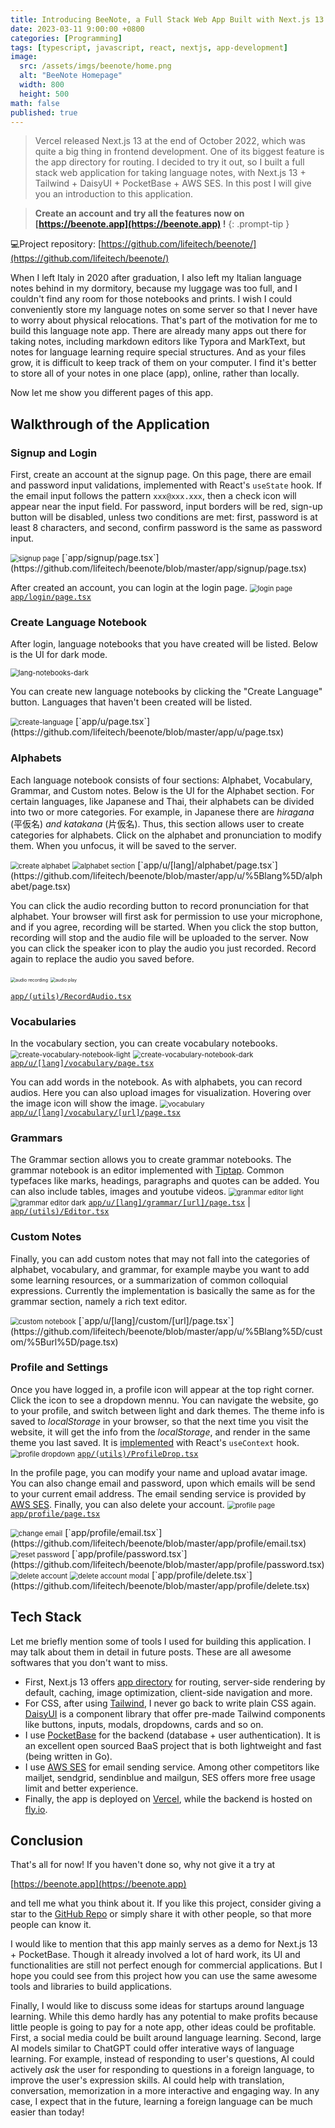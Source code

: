 ```yaml
---
title: Introducing BeeNote, a Full Stack Web App Built with Next.js 13
date: 2023-03-11 9:00:00 +0800
categories: [Programming]
tags: [typescript, javascript, react, nextjs, app-development]
image:
  src: /assets/imgs/beenote/home.png
  alt: "BeeNote Homepage"
  width: 800
  height: 500
math: false
published: true
---
```


> Vercel released Next.js 13 at the end of October 2022, which was quite a big thing in frontend development. One of its biggest feature is the app directory for routing. I decided to try it out, so I built a full stack web application for taking language notes, with Next.js 13 + Tailwind + DaisyUI + PocketBase + AWS SES. In this post I will give you an introduction to this application.

> **Create an account and try all the features now on [https://beenote.app](https://beenote.app) !**
{: .prompt-tip }

💻Project repository: [https://github.com/lifeitech/beenote/](https://github.com/lifeitech/beenote/)

When I left Italy in 2020 after graduation, I also left my Italian language notes behind in my dormitory, because my luggage was too full, and I couldn't find any room for those notebooks and prints. I wish I could conveniently store my language notes on some server so that I never have to worry about physical relocations. That's part of the motivation for me to build this language note app. There are already many apps out there for taking notes, including markdown editors like Typora and MarkText, but notes for language learning require special structures. And as your files grow, it is difficult to keep track of them on your computer. I find it's better to store all of your notes in one place (app), online, rather than locally.

Now let me show you different pages of this app.

## Walkthrough of the Application

### Signup and Login

First, create an account at the signup page. On this page, there are email and password input validations, implemented with React's `useState` hook. If the email input follows the pattern `xxx@xxx.xxx`, then a check icon will appear near the input field. For password, input borders will be red, sign-up button will be disabled, unless two conditions are met: first, password is at least 8 characters, and second, confirm password is the same as password input. 

<img alt="signup page" src="/assets/imgs/beenote/signup.png" style="zoom:80%;">
[`app/signup/page.tsx`](https://github.com/lifeitech/beenote/blob/master/app/signup/page.tsx)

After created an account, you can login at the login page.
<img alt="login page" src="/assets/imgs/beenote/login.png" style="zoom:80%;">
[`app/login/page.tsx`](https://github.com/lifeitech/beenote/blob/master/app/login/page.tsx)

### Create Language Notebook

After login, language notebooks that you have created will be listed. Below is the UI for dark mode.

<img alt="lang-notebooks-dark" src="/assets/imgs/beenote/lang-notebooks-dark.png" style="zoom:80%;">

You can create new language notebooks by clicking the "Create Language" button. Languages that haven't been created will be listed.

<img alt="create-language" src="/assets/imgs/beenote/create-language.png" style="zoom:80%;">
[`app/u/page.tsx`](https://github.com/lifeitech/beenote/blob/master/app/u/page.tsx)


### Alphabets

Each language notebook consists of four sections: Alphabet, Vocabulary, Grammar, and Custom notes. Below is the UI for the Alphabet section. For certain languages, like Japanese and Thai, their alphabets can be divided into two or more categories. For example, in Japanese there are *hiragana* (平仮名) *and katakana* (片仮名). Thus, this section allows user to create categories for alphabets. Click on the alphabet and pronunciation to modify them. When you unfocus, it will be saved to the server.

<img alt="create alphabet" src="/assets/imgs/beenote/alphabet-create.png" style="zoom:80%;">
<img alt="alphabet section" src="/assets/imgs/beenote/alphabet.png" style="zoom:80%;">
[`app/u/[lang]/alphabet/page.tsx`](https://github.com/lifeitech/beenote/blob/master/app/u/%5Blang%5D/alphabet/page.tsx)

You can click the audio recording button to record pronunciation for that alphabet. Your browser will first ask for permission to use your microphone, and if you agree, recording will be started. When you click the stop button, recording will stop and the audio file will be uploaded to the server. Now you can click the speaker icon to play the audio you just recorded. Record again to replace the audio you saved before.

<div style="flex-direction:row">
<img alt="audio recording" src="/assets/imgs/beenote/audio-recording.png" style="zoom:50%;">
<img alt="audio play" src="/assets/imgs/beenote/audio-play.png" style="zoom:50%;">
</div>

[`app/(utils)/RecordAudio.tsx`](https://github.com/lifeitech/beenote/blob/master/app/(utils)/RecordAudio.tsx)


### Vocabularies

In the vocabulary section, you can create vocabulary notebooks. 
<img alt="create-vocabulary-notebook-light" src="/assets/imgs/beenote/create-vocabulary-notebook-light.png" style="zoom:80%;">
<img alt="create-vocabulary-notebook-dark" src="/assets/imgs/beenote/create-vocabulary-notebook-dark.png" style="zoom:80%;">
[`app/u/[lang]/vocabulary/page.tsx`](https://github.com/lifeitech/beenote/blob/master/app/u/%5Blang%5D/vocabulary/page.tsx)

You can add words in the notebook. As with alphabets, you can record audios. Here you can also upload images for visualization. Hovering over the image icon will show the image.
<img alt="vocabulary" src="/assets/imgs/beenote/vocabulary.png" style="zoom:80%;">
[`app/u/[lang]/vocabulary/[url]/page.tsx`](https://github.com/lifeitech/beenote/blob/master/app/u/%5Blang%5D/vocabulary/%5Burl%5D/page.tsx)

### Grammars

The Grammar section allows you to create grammar notebooks. The grammar notebook is an editor implemented with [Tiptap](https://tiptap.dev/). Common typefaces like marks, headings, paragraphs and quotes can be added. You can also include tables, images and youtube videos.
<img alt="grammar editor light" src="/assets/imgs/beenote/grammar-light.png" style="zoom:80%;">
<img alt="grammar editor dark" src="/assets/imgs/beenote/grammar-dark.png" style="zoom:80%;">
[`app/u/[lang]/grammar/[url]/page.tsx`](https://github.com/lifeitech/beenote/blob/master/app/u/%5Blang%5D/grammar/%5Burl%5D/page.tsx)
|
[`app/(utils)/Editor.tsx`](https://github.com/lifeitech/beenote/blob/master/app/(utils)/Editor.tsx)


### Custom Notes

Finally, you can add custom notes that may not fall into the categories of alphabet, vocabulary, and grammar, for example maybe you want to add some learning resources, or a summarization of common colloquial expressions. Currently the implementation is basically the same as for the grammar section, namely a rich text editor.

<img alt="custom notebook" src="/assets/imgs/beenote/custom.png" style="zoom:80%;">
[`app/u/[lang]/custom/[url]/page.tsx`](https://github.com/lifeitech/beenote/blob/master/app/u/%5Blang%5D/custom/%5Burl%5D/page.tsx)


### Profile and Settings

Once you have logged in, a profile icon will appear at the top right corner. Click the icon to see a dropdown mennu. You can navigate the website, go to your profile, and switch between light and dark themes. The theme info is saved to *localStorage* in your browser, so that the next time you visit the website, it will get the info from the *localStorage*, and render in the same theme you last saved. It is [implemented](https://github.com/lifeitech/beenote/blob/master/app/(utils)/Theme.tsx) with React's `useContext` hook.
<img alt="profile dropdown" src="/assets/imgs/beenote/profile-dropdown.png" style="zoom:80%;">
[`app/(utils)/ProfileDrop.tsx`](https://github.com/lifeitech/beenote/blob/master/app/(utils)/ProfileDrop.tsx)

In the profile page, you can modify your name and upload avatar image. You can also change email and password, upon which emails will be send to your current email address. The email sending service is provided by [AWS SES](https://aws.amazon.com/ses/). Finally, you can also delete your account. 
<img alt="profile page" src="/assets/imgs/beenote/profile.png" style="zoom:80%;">
[`app/profile/page.tsx`](https://github.com/lifeitech/beenote/blob/master/app/profile/page.tsx)

<img alt="change email" src="/assets/imgs/beenote/email-change.png" style="zoom:80%;">
[`app/profile/email.tsx`](https://github.com/lifeitech/beenote/blob/master/app/profile/email.tsx)

<img alt="reset password" src="/assets/imgs/beenote/password-reset.png" style="zoom:80%;">
[`app/profile/password.tsx`](https://github.com/lifeitech/beenote/blob/master/app/profile/password.tsx)

<img alt="delete account" src="/assets/imgs/beenote/delete-account.png" style="zoom:80%;">
<img alt="delete account modal" src="/assets/imgs/beenote/delete-account-2.png" style="zoom:80%;">
[`app/profile/delete.tsx`](https://github.com/lifeitech/beenote/blob/master/app/profile/delete.tsx)



## Tech Stack

Let me briefly mention some of tools I used for building this application. I may talk about them in detail in future posts. These are all awesome softwares that you don't want to miss. 

- First, Next.js 13 offers [app directory](https://nextjs.org/blog/next-13) for routing, server-side rendering by default, caching, image optimization, client-side navigation and more. 
- For CSS, after using [Tailwind](https://tailwindcss.com/), I never go back to write plain CSS again. [DaisyUI](daisyui.com) is a component library that offer pre-made Tailwind  components like buttons, inputs, modals, dropdowns, cards and so on.
- I use [PocketBase](https://pocketbase.io/) for the backend (database + user authentication). It is an excellent open sourced BaaS project that is both lightweight and fast (being written in Go). 
- I use [AWS SES](https://aws.amazon.com/ses/) for email sending service. Among other competitors like mailjet, sendgrid, sendinblue and mailgun, SES offers more free usage limit and better experience.
- Finally, the app is deployed on [Vercel](https://vercel.com/), while the backend is hosted on [fly.io](https://fly.io/).

## Conclusion

That's all for now! If you haven't done so, why not give it a try at

[https://beenote.app](https://beenote.app)

and tell me what you think about it. If you like this project, consider giving a star to the [GitHub Repo](https://github.com/lifeitech/beenote/) or simply share it with other people, so that more people can know it.

I would like to mention that this app mainly serves as a demo for Next.js 13 + PocketBase. Though it already involved a lot of hard work, its UI and functionalities are still not perfect enough for commercial applications. But I hope you could see from this project how you can use the same awesome tools and libraries to build applications. 

Finally, I would like to discuss some ideas for startups around language learning. While this demo hardly has any potential to make profits because little people is going to pay for a note app, other ideas could be profitable. First, a social media could be built around language learning. Second, large AI models similar to ChatGPT could offer interative ways of language learning. For example, instead of responding to user's questions, AI could actively *ask* the user for responding to questions in a foreign language, to improve the user's expression skills. AI could help with translation, conversation, memorization in a more interactive and engaging way. In any case, I expect that in the future, learning a foreign language can be much easier than today!

